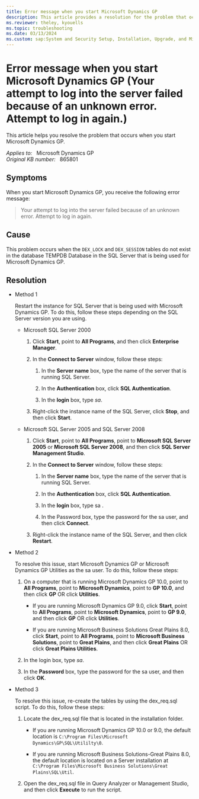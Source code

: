 ```yaml
---
title: Error message when you start Microsoft Dynamics GP
description: This article provides a resolution for the problem that occurs when you start Microsoft Dynamics GP.
ms.reviewer: theley, kyouells
ms.topic: troubleshooting
ms.date: 03/13/2024
ms.custom: sap:System and Security Setup, Installation, Upgrade, and Migrations
---
```

# Error message when you start Microsoft Dynamics GP (Your attempt to log into the server failed because of an unknown error. Attempt to log in again.)

This article helps you resolve the problem that occurs when you start Microsoft Dynamics GP.

_Applies to:_ &nbsp; Microsoft Dynamics GP  
_Original KB number:_ &nbsp; 865801

## Symptoms

When you start Microsoft Dynamics GP, you receive the following error message:

> Your attempt to log into the server failed because of an unknown error. Attempt to log in again.

## Cause

This problem occurs when the `DEX_LOCK` and `DEX_SESSION` tables do not exist in the database TEMPDB Database in the SQL Server that is being used for Microsoft Dynamics GP.

## Resolution

- Method 1

  Restart the instance for SQL Server that is being used with Microsoft Dynamics GP. To do this, follow these steps depending on the SQL Server version you are using.

  - Microsoft SQL Server 2000

    1. Click **Start**, point to **All Programs**, and then click **Enterprise Manager**.

    2. In the **Connect to Server** window, follow these steps:

       1. In the **Server name** box, type the name of the server that is running SQL Server.

       2. In the **Authentication** box, click **SQL Authentication**.

       3. In the **login** box, type *sa*.

    3. Right-click the instance name of the SQL Server, click **Stop**, and then click **Start**.

  - Microsoft SQL Server 2005 and SQL Server 2008

    1. Click **Start**, point to **All Programs**, point to **Microsoft SQL Server 2005** or **Microsoft SQL Server 2008**, and then click **SQL Server Management Studio**.

    2. In the **Connect to Server** window, follow these steps:

       1. In the **Server name** box, type the name of the server that is running SQL Server.

       2. In the **Authentication** box, click **SQL Authentication**.

       3. In the **login** box, type sa .

       4. In the Password box, type the password for the sa user, and then click **Connect**.

    3. Right-click the instance name of the SQL Server, and then click **Restart**.

- Method 2

  To resolve this issue, start Microsoft Dynamics GP or Microsoft Dynamics GP Utilities as the sa user. To do this, follow these steps:

  1. On a computer that is running Microsoft Dynamics GP 10.0, point to **All Programs**, point to **Microsoft Dynamics**, point to **GP 10.0**, and then click **GP** OR click **Utilities**.

     - If you are running Microsoft Dynamics GP 9.0, click **Start**, point to **All Programs**, point to **Microsoft Dynamics**, point to **GP 9.0**, and then click **GP** OR click **Utilities**.

     - If you are running Microsoft Business Solutions Great Plains 8.0, click **Start**, point to **All Programs**, point to **Microsoft Business Solutions**, point to **Great Plains**, and then click **Great Plains** OR click **Great Plains Utilities**.

  2. In the login box, type *sa*.

  3. In the **Password** box, type the password for the sa user, and then click **OK**.

- Method 3

  To resolve this issue, re-create the tables by using the dex_req.sql script. To do this, follow these steps:

  1. Locate the dex_req.sql file that is located in the installation folder.

     - If you are running Microsoft Dynamics GP 10.0 or 9.0, the default location is `C:\Program Files\Microsoft Dynamics\GP\SQL\Utililty\0`.

     - If you are running Microsoft Business Solutions-Great Plains 8.0, the default location is located on a Server installation at `C:\Program Files\Microsoft Business Solutions\Great Plains\SQL\Util`.

  2. Open the dex_req.sql file in Query Analyzer or Management Studio, and then click **Execute** to run the script.
